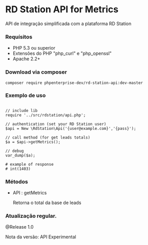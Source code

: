 # RD Station API for Metrics
API de integração simplificada com a plataforma RD Station

### Requísitos 

* PHP 5.3 ou superior
* Extensões do PHP "php_curl" e "php_openssl"
* Apache 2.2+


### Download via composer   

    composer require phpenterprise-dev/rd-station-api:dev-master

### Exemplo de uso

~~~.php

// include lib
require '../src/rdstation/api.php';

// authentication (set your RD Station user)
$api = New \RdStation\Api('{user@example.com}','{pass}');

// call method (for get leads totals) 
$a = $api->getMetrics();
        
// debug
var_dump($a);

# example of response
# int(1403)

~~~

### Métodos

* API : getMetrics

  Retorna o total da base de leads

### Atualização regular.

@Release 1.0

Nota da versão: API Experimental
